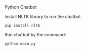 Python Chatbot

Install NLTK library to run the chatbot.
```shell
pip install nltk
```
Run chatbot by the command:
```shell 
python main.py
```
